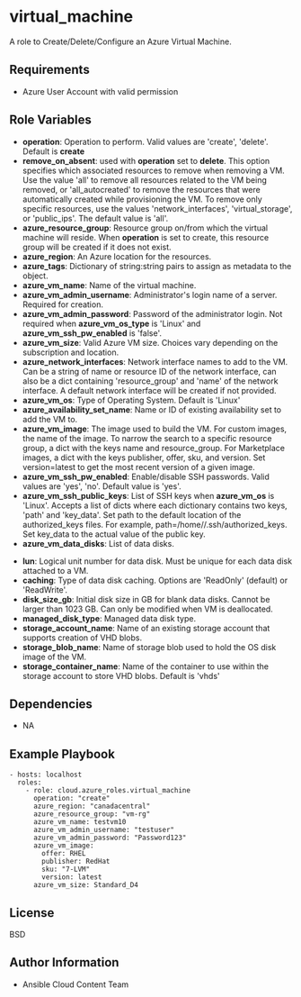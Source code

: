 virtual_machine
==================

A role to Create/Delete/Configure an Azure Virtual Machine.

Requirements
------------

* Azure User Account with valid permission

Role Variables
--------------

* **operation**: Operation to perform. Valid values are 'create', 'delete'. Default is **create**
* **remove_on_absent**: used with **operation** set to **delete**. This option specifies which associated resources to remove when removing a VM. Use the value 'all' to remove all resources related to the VM being removed, or 'all_autocreated' to remove the resources that were automatically created while provisioning the VM. To remove only specific resources, use the values 'network_interfaces', 'virtual_storage', or 'public_ips'. The default value is 'all'.
* **azure_resource_group**: Resource group on/from which the virtual machine will reside. When **operation** is set to create, this resource group will be created if it does not exist.
* **azure_region**: An Azure location for the resources.
* **azure_tags**: Dictionary of string:string pairs to assign as metadata to the object.
* **azure_vm_name**: Name of the virtual machine.
* **azure_vm_admin_username**: Administrator's login name of a server. Required for creation.
* **azure_vm_admin_password**: Password of the administrator login. Not required when **azure_vm_os_type** is 'Linux' and **azure_vm_ssh_pw_enabled** is 'false'.
* **azure_vm_size**: Valid Azure VM size. Choices vary depending on the subscription and location.
* **azure_network_interfaces**: Network interface names to add to the VM. Can be a string of name or resource ID of the network interface, can also be a dict containing 'resource_group' and 'name' of the network interface. A default network interface will be created if not provided.
* **azure_vm_os**: Type of Operating System. Default is 'Linux'
* **azure_availability_set_name**: Name or ID of existing availability set to add the VM to.
* **azure_vm_image**: The image used to build the VM. For custom images, the name of the image. To narrow the search to a specific resource group, a dict with the keys name and resource_group. For Marketplace images, a dict with the keys publisher, offer, sku, and version. Set version=latest to get the most recent version of a given image.
* **azure_vm_ssh_pw_enabled**: Enable/disable SSH passwords. Valid values are 'yes', 'no'. Default value is 'yes'.
* **azure_vm_ssh_public_keys**: List of SSH keys when **azure_vm_os** is 'Linux'. Accepts a list of dicts where each dictionary contains two keys, 'path' and 'key_data'. Set path to the default location of the authorized_keys files. For example, path=/home/<admin username>/.ssh/authorized_keys. Set key_data to the actual value of the public key.
* **azure_vm_data_disks**: List of data disks.
- **lun**: Logical unit number for data disk. Must be unique for each data disk attached to a VM.
- **caching**: Type of data disk caching. Options are 'ReadOnly' (default) or 'ReadWrite'.
- **disk_size_gb**: Initial disk size in GB for blank data disks. Cannot be larger than 1023 GB. Can only be modified when VM is deallocated.
- **managed_disk_type**: Managed data disk type.
- **storage_account_name**: Name of an existing storage account that supports creation of VHD blobs.
- **storage_blob_name**: Name of storage blob used to hold the OS disk image of the VM.
- **storage_container_name**: Name of the container to use within the storage account to store VHD blobs. Default is 'vhds'


Dependencies
------------

- NA

Example Playbook
----------------

    - hosts: localhost
      roles:
        - role: cloud.azure_roles.virtual_machine
          operation: "create"
          azure_region: "canadacentral"
          azure_resource_group: "vm-rg"
          azure_vm_name: testvm10
          azure_vm_admin_username: "testuser"
          azure_vm_admin_password: "Password123"
          azure_vm_image:
            offer: RHEL
            publisher: RedHat
            sku: "7-LVM"
            version: latest
          azure_vm_size: Standard_D4

License
-------

BSD

Author Information
------------------

- Ansible Cloud Content Team